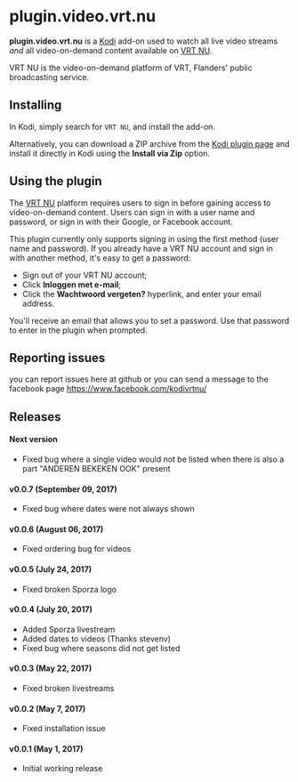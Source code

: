 # plugin.video.vrt.nu

**plugin.video.vrt.nu** is a [Kodi][1] add-on used to watch all live video streams *and* all video-on-demand
content available on [VRT NU][2].

VRT NU is the video-on-demand platform of VRT, Flanders' public broadcasting service.

## Installing

In Kodi, simply search for `VRT NU`, and install the add-on.

Alternatively, you can download a ZIP archive from the [Kodi plugin page][3] and install it directly in Kodi
using the **Install via Zip** option.

## Using the plugin

The [VRT NU][2] platform requires users to sign in before gaining access to video-on-demand content. Users can
sign in with a user name and password, or sign in with their Google, or Facebook account.

This plugin currently only supports signing in using the first method (user name and password). If you already
have a VRT NU account and sign in with another method, it's easy to get a password:

- Sign out of your VRT NU account;
- Click **Inloggen met e-mail**;
- Click the **Wachtwoord vergeten?** hyperlink, and enter your email address.

You'll receive an email that allows you to set a password. Use that password to enter in the plugin when
prompted.

## Reporting issues
you can report issues here at github or you can send a message to the facebook page https://www.facebook.com/kodivrtnu/

## Releases

#### Next version
- Fixed bug where a single video would not be listed when there is also a part "ANDEREN BEKEKEN OOK" present


#### v0.0.7 (September 09, 2017)
- Fixed bug where dates were not always shown

#### v0.0.6 (August 06, 2017)
- Fixed ordering bug for videos

#### v0.0.5 (July 24, 2017)
- Fixed broken Sporza logo 

#### v0.0.4 (July 20, 2017)
- Added Sporza livestream
- Added dates to videos (Thanks stevenv)
- Fixed bug where seasons did not get listed

#### v0.0.3 (May 22, 2017)

- Fixed broken livestreams

#### v0.0.2 (May 7, 2017)

- Fixed installation issue

#### v0.0.1 (May 1, 2017)

- Initial working release

[1]: https://kodi.tv
[2]: https://www.vrt.be/vrtnu
[3]: https://kodi.tv/addon/plugins-video-add-ons/vrt-nu-0
